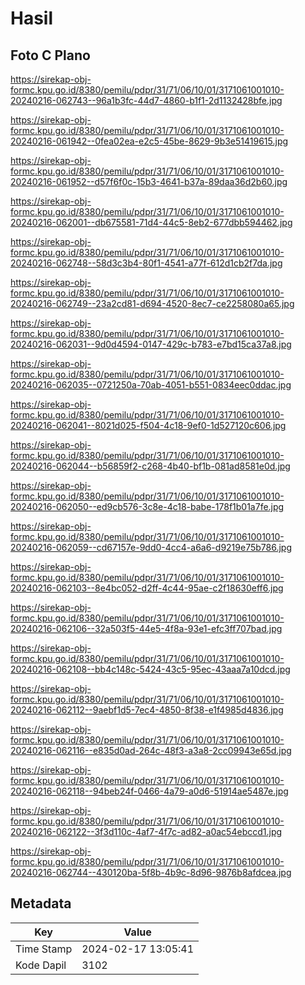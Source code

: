 # Hasil

## Foto C Plano

https://sirekap-obj-formc.kpu.go.id/8380/pemilu/pdpr/31/71/06/10/01/3171061001010-20240216-062743--96a1b3fc-44d7-4860-b1f1-2d1132428bfe.jpg

https://sirekap-obj-formc.kpu.go.id/8380/pemilu/pdpr/31/71/06/10/01/3171061001010-20240216-061942--0fea02ea-e2c5-45be-8629-9b3e51419615.jpg

https://sirekap-obj-formc.kpu.go.id/8380/pemilu/pdpr/31/71/06/10/01/3171061001010-20240216-061952--d57f6f0c-15b3-4641-b37a-89daa36d2b60.jpg

https://sirekap-obj-formc.kpu.go.id/8380/pemilu/pdpr/31/71/06/10/01/3171061001010-20240216-062001--db675581-71d4-44c5-8eb2-677dbb594462.jpg

https://sirekap-obj-formc.kpu.go.id/8380/pemilu/pdpr/31/71/06/10/01/3171061001010-20240216-062748--58d3c3b4-80f1-4541-a77f-612d1cb2f7da.jpg

https://sirekap-obj-formc.kpu.go.id/8380/pemilu/pdpr/31/71/06/10/01/3171061001010-20240216-062749--23a2cd81-d694-4520-8ec7-ce2258080a65.jpg

https://sirekap-obj-formc.kpu.go.id/8380/pemilu/pdpr/31/71/06/10/01/3171061001010-20240216-062031--9d0d4594-0147-429c-b783-e7bd15ca37a8.jpg

https://sirekap-obj-formc.kpu.go.id/8380/pemilu/pdpr/31/71/06/10/01/3171061001010-20240216-062035--0721250a-70ab-4051-b551-0834eec0ddac.jpg

https://sirekap-obj-formc.kpu.go.id/8380/pemilu/pdpr/31/71/06/10/01/3171061001010-20240216-062041--8021d025-f504-4c18-9ef0-1d527120c606.jpg

https://sirekap-obj-formc.kpu.go.id/8380/pemilu/pdpr/31/71/06/10/01/3171061001010-20240216-062044--b56859f2-c268-4b40-bf1b-081ad8581e0d.jpg

https://sirekap-obj-formc.kpu.go.id/8380/pemilu/pdpr/31/71/06/10/01/3171061001010-20240216-062050--ed9cb576-3c8e-4c18-babe-178f1b01a7fe.jpg

https://sirekap-obj-formc.kpu.go.id/8380/pemilu/pdpr/31/71/06/10/01/3171061001010-20240216-062059--cd67157e-9dd0-4cc4-a6a6-d9219e75b786.jpg

https://sirekap-obj-formc.kpu.go.id/8380/pemilu/pdpr/31/71/06/10/01/3171061001010-20240216-062103--8e4bc052-d2ff-4c44-95ae-c2f18630eff6.jpg

https://sirekap-obj-formc.kpu.go.id/8380/pemilu/pdpr/31/71/06/10/01/3171061001010-20240216-062106--32a503f5-44e5-4f8a-93e1-efc3ff707bad.jpg

https://sirekap-obj-formc.kpu.go.id/8380/pemilu/pdpr/31/71/06/10/01/3171061001010-20240216-062108--bb4c148c-5424-43c5-95ec-43aaa7a10dcd.jpg

https://sirekap-obj-formc.kpu.go.id/8380/pemilu/pdpr/31/71/06/10/01/3171061001010-20240216-062112--9aebf1d5-7ec4-4850-8f38-e1f4985d4836.jpg

https://sirekap-obj-formc.kpu.go.id/8380/pemilu/pdpr/31/71/06/10/01/3171061001010-20240216-062116--e835d0ad-264c-48f3-a3a8-2cc09943e65d.jpg

https://sirekap-obj-formc.kpu.go.id/8380/pemilu/pdpr/31/71/06/10/01/3171061001010-20240216-062118--94beb24f-0466-4a79-a0d6-51914ae5487e.jpg

https://sirekap-obj-formc.kpu.go.id/8380/pemilu/pdpr/31/71/06/10/01/3171061001010-20240216-062122--3f3d110c-4af7-4f7c-ad82-a0ac54ebccd1.jpg

https://sirekap-obj-formc.kpu.go.id/8380/pemilu/pdpr/31/71/06/10/01/3171061001010-20240216-062744--430120ba-5f8b-4b9c-8d96-9876b8afdcea.jpg


## Metadata

| Key        | Value               |
| ---------- | ------------------- |
| Time Stamp | 2024-02-17 13:05:41 |
| Kode Dapil | 3102                |



